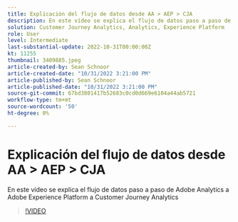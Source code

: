 ```yaml
---
title: Explicación del flujo de datos desde AA > AEP > CJA
description: En este vídeo se explica el flujo de datos paso a paso de Adobe Analytics a Adobe Experience Platform a Customer Journey Analytics
solution: Customer Journey Analytics, Analytics, Experience Platform
role: User
level: Intermediate
last-substantial-update: 2022-10-31T00:00:00Z
kt: 11255
thumbnail: 3409885.jpeg
article-created-by: Sean Schnoor
article-created-date: "10/31/2022 3:21:00 PM"
article-published-by: Sean Schnoor
article-published-date: "10/31/2022 3:21:00 PM"
source-git-commit: 67bd3801417b52683c0cd0d669e6104a44ab5721
workflow-type: tm+mt
source-wordcount: '50'
ht-degree: 0%

---
```



# Explicación del flujo de datos desde AA > AEP > CJA

En este vídeo se explica el flujo de datos paso a paso de Adobe Analytics a Adobe Experience Platform a Customer Journey Analytics

>[!VIDEO](https://video.tv.adobe.com/v/3409885/?quality=12&learn=on)
